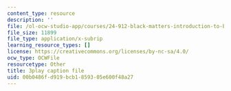 ```yaml
---
content_type: resource
description: ''
file: /ol-ocw-studio-app/courses/24-912-black-matters-introduction-to-black-studies-spring-2017/00b0486fd919bcb1859305e600f48a27_aSk7YbhON_0.srt
file_size: 11899
file_type: application/x-subrip
learning_resource_types: []
license: https://creativecommons.org/licenses/by-nc-sa/4.0/
ocw_type: OCWFile
resourcetype: Other
title: 3play caption file
uid: 00b0486f-d919-bcb1-8593-05e600f48a27
---
```

